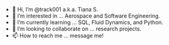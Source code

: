 - 👋 Hi, I’m @track001 a.k.a. Tiana S.
- 👀 I’m interested in ... Aerospace and Software Engineering.
- 🌱 I’m currently learning ... SQL, Fluid Dynamics, and Python.
- 💞️ I’m looking to collaborate on ... research projects.
- 📫 How to reach me ... message me!

<!---
track001/track001 is a ✨ special ✨ repository because its `README.md` (this file) appears on your GitHub profile.
You can click the Preview link to take a look at your changes.
--->
